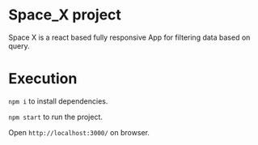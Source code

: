 # Space_X project
Space X is a react based  fully responsive App for filtering data based on query.

# Execution
`npm i` to install dependencies.

`npm start` to run the project.

 Open `http://localhost:3000/` on browser.

